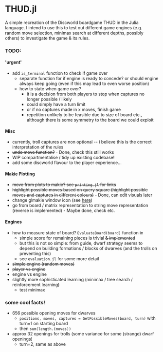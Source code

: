 # THUD.jl
A simple recreation of the Discworld boardgame THUD in the Julia language. I intend to use this to test out different game engines (e.g. random move selection, minimax search at different depths, possibly others) to investigate the game & its rules.

### TODO:
#### 'urgent'
- add `is_terminal` function to check if game over 
    - separate function for if engine is ready to concede? or should engine always keep going (even if this may lead to even worse position)
    - how to state when game over? 
        - it is a decision from both players to stop when captures no longer possible / likely
        - could simply have a turn limit
        - or if no captures made in x moves, finish game
        - repetition unlikely to be feasible due to size of board etc., although there is some symmetry to the board we could exploit
#### Misc
- currently, troll captures are non optional -- i believe this is the correct interpretation of the rules
- ~~undo move function?~~ - Done, check this still works
- WIP compartmentalise / tidy up existing codebase!
- add some discworld flavour to the player experience...

#### Makie Plotting
- ~~move from plots to makie? see `printing.jl` for links~~
- ~~highlight possible moves based on query square (highlight possible moves and captures in different colours)~~ - Done, can edit visuals later
- change glmakie window icon (see [here](https://discourse.julialang.org/t/change-window-icon-in-glmakie/93517))
- go from board / matrix representation to string move representation (reverse is implemented) - Maybe done, check etc.

  
#### Engines
- how to measure state of board? `EvaluateBoard(board)` function in  
    - simple score for remaining pieces is trivial ~~& implemented~~
    - but this is not so simple: from guide, dwarf strategy seems to depend on building formations / blocks of dwarves (and the trolls on preventing this)
    - see `evaluation.jl` for some more detail
- ~~simple engine (random moves)~~
- ~~player vs engine~~
- engine vs engine
- slightly more sophisticated learning (minimax / tree search / reinforcement learning)
    - test minimax


### some cool facts!
- 656 possible opening moves for dwarves
    - `positions, moves, captures = GetPossibleMoves(board, turn)` with turn=1 on starting board
    - then `sum(length.(moves))`
- approx 32 openings for trolls (some variance for some (strange) dwarf openings)
    - turn=2, same as above
